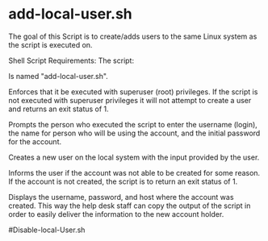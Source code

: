 # add-local-user.sh
The goal of this Script is to create/adds users to the same Linux system as the script is executed on.

Shell Script Requirements:
The script:

Is named "add-local-user.sh".

Enforces that it be executed with superuser (root) privileges.  If the script is not executed with superuser privileges it will not attempt to create a user and returns an exit status of 1.

Prompts the person who executed the script to enter the username (login), the name for person who will be using the account, and the initial password for the account.

Creates a new user on the local system with the input provided by the user.

Informs the user if the account was not able to be created for some reason.  If the account is not created, the script is to return an exit status of 1.

Displays the username, password, and host where the account was created.  This way the help desk staff can copy the output of the script in order to easily deliver the information to the new account holder.

#Disable-local-User.sh
